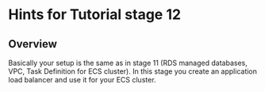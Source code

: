 # Hints for Tutorial stage 12

## Overview

Basically your setup is the same as in stage 11 (RDS managed databases, VPC, Task Definition for ECS cluster).
In this stage you create an application load balancer and use it for your ECS cluster.
